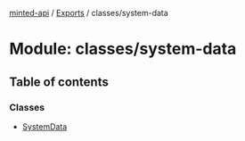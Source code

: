 [minted-api](../README.md) / [Exports](../modules.md) / classes/system-data

# Module: classes/system-data

## Table of contents

### Classes

- [SystemData](../classes/classes_system_data.SystemData.md)
